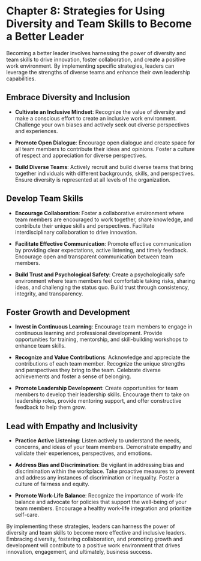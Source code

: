 Chapter 8: Strategies for Using Diversity and Team Skills to Become a Better Leader
===================================================================================

Becoming a better leader involves harnessing the power of diversity and team skills to drive innovation, foster collaboration, and create a positive work environment. By implementing specific strategies, leaders can leverage the strengths of diverse teams and enhance their own leadership capabilities.

Embrace Diversity and Inclusion
-------------------------------

* **Cultivate an Inclusive Mindset**: Recognize the value of diversity and make a conscious effort to create an inclusive work environment. Challenge your own biases and actively seek out diverse perspectives and experiences.

* **Promote Open Dialogue**: Encourage open dialogue and create space for all team members to contribute their ideas and opinions. Foster a culture of respect and appreciation for diverse perspectives.

* **Build Diverse Teams**: Actively recruit and build diverse teams that bring together individuals with different backgrounds, skills, and perspectives. Ensure diversity is represented at all levels of the organization.

Develop Team Skills
-------------------

* **Encourage Collaboration**: Foster a collaborative environment where team members are encouraged to work together, share knowledge, and contribute their unique skills and perspectives. Facilitate interdisciplinary collaboration to drive innovation.

* **Facilitate Effective Communication**: Promote effective communication by providing clear expectations, active listening, and timely feedback. Encourage open and transparent communication between team members.

* **Build Trust and Psychological Safety**: Create a psychologically safe environment where team members feel comfortable taking risks, sharing ideas, and challenging the status quo. Build trust through consistency, integrity, and transparency.

Foster Growth and Development
-----------------------------

* **Invest in Continuous Learning**: Encourage team members to engage in continuous learning and professional development. Provide opportunities for training, mentorship, and skill-building workshops to enhance team skills.

* **Recognize and Value Contributions**: Acknowledge and appreciate the contributions of each team member. Recognize the unique strengths and perspectives they bring to the team. Celebrate diverse achievements and foster a sense of belonging.

* **Promote Leadership Development**: Create opportunities for team members to develop their leadership skills. Encourage them to take on leadership roles, provide mentoring support, and offer constructive feedback to help them grow.

Lead with Empathy and Inclusivity
---------------------------------

* **Practice Active Listening**: Listen actively to understand the needs, concerns, and ideas of your team members. Demonstrate empathy and validate their experiences, perspectives, and emotions.

* **Address Bias and Discrimination**: Be vigilant in addressing bias and discrimination within the workplace. Take proactive measures to prevent and address any instances of discrimination or inequality. Foster a culture of fairness and equity.

* **Promote Work-Life Balance**: Recognize the importance of work-life balance and advocate for policies that support the well-being of your team members. Encourage a healthy work-life integration and prioritize self-care.

By implementing these strategies, leaders can harness the power of diversity and team skills to become more effective and inclusive leaders. Embracing diversity, fostering collaboration, and promoting growth and development will contribute to a positive work environment that drives innovation, engagement, and ultimately, business success.
